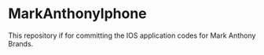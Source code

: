 MarkAnthonyIphone
=================

This repository if for committing the IOS application codes for Mark Anthony Brands.